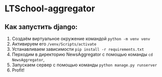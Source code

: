 # LTSchool-aggregator
## Как запустить django:

1. Создаём виртуальное окружение командой `python -m venv venv`
2. Активируем его `/venv/Scripts/activate`
3. Устанавливаем зависимости `pip install -r requirements.txt`
4. Перходим в директорию NewsAggregator с помощью команды `cd NewsAggregator`, 
5. Запускаем сервер с помощью команды `python manage.py runserver`
6. Profit!